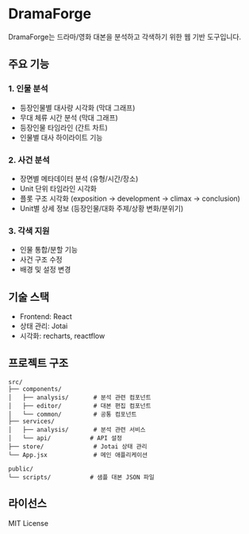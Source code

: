 # DramaForge

DramaForge는 드라마/영화 대본을 분석하고 각색하기 위한 웹 기반 도구입니다.

## 주요 기능

### 1. 인물 분석
- 등장인물별 대사량 시각화 (막대 그래프)
- 무대 체류 시간 분석 (막대 그래프)
- 등장인물 타임라인 (간트 차트)
- 인물별 대사 하이라이트 기능

### 2. 사건 분석
- 장면별 메타데이터 분석 (유형/시간/장소)
- Unit 단위 타임라인 시각화
- 플롯 구조 시각화 (exposition → development → climax → conclusion)
- Unit별 상세 정보 (등장인물/대화 주제/상황 변화/분위기)

### 3. 각색 지원
- 인물 통합/분할 기능
- 사건 구조 수정
- 배경 및 설정 변경

## 기술 스택

- Frontend: React
- 상태 관리: Jotai
- 시각화: recharts, reactflow

## 프로젝트 구조

```
src/
├── components/
│   ├── analysis/       # 분석 관련 컴포넌트
│   ├── editor/         # 대본 편집 컴포넌트
│   └── common/         # 공통 컴포넌트
├── services/
│   ├── analysis/       # 분석 관련 서비스
│   └── api/           # API 설정
├── store/              # Jotai 상태 관리
└── App.jsx             # 메인 애플리케이션

public/
└── scripts/           # 샘플 대본 JSON 파일
```

## 라이선스

MIT License
